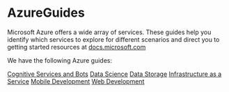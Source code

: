 # AzureGuides

Microsoft Azure offers a wide array of services. These guides help you identify which services to explore for different scenarios and direct you to getting started resources at [docs.microsoft.com](https://docs.microsoft.com/en-ca/azure/)

We have the following Azure guides:

[Cognitive Services and Bots](CognitiveServices.md)
[Data Science](DataScience.md)
[Data Storage](DataStorage.md)
[Infrastructure as a Service](IaaS.md)
[Mobile Development](MobileDevelopment.md)
[Web Development](WebDevelopment.md)

